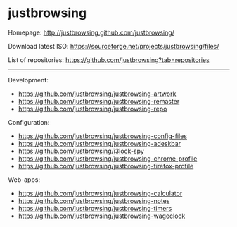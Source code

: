 justbrowsing
============
Homepage: http://justbrowsing.github.com/justbrowsing/

Download latest ISO: https://sourceforge.net/projects/justbrowsing/files/

List of repositories: https://github.com/justbrowsing?tab=repositories

-------------------------

Development:
* https://github.com/justbrowsing/justbrowsing-artwork
* https://github.com/justbrowsing/justbrowsing-remaster
* https://github.com/justbrowsing/justbrowsing-repo

Configuration:
* https://github.com/justbrowsing/justbrowsing-config-files
* https://github.com/justbrowsing/justbrowsing-adeskbar
* https://github.com/justbrowsing/i3lock-spy
* https://github.com/justbrowsing/justbrowsing-chrome-profile
* https://github.com/justbrowsing/justbrowsing-firefox-profile

Web-apps:
* https://github.com/justbrowsing/justbrowsing-calculator
* https://github.com/justbrowsing/justbrowsing-notes
* https://github.com/justbrowsing/justbrowsing-timers
* https://github.com/justbrowsing/justbrowsing-wageclock

